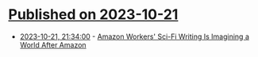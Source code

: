 # [Published on 2023-10-21](index.md)

* [2023-10-21, 21:34:00](https://news.slashdot.org/story/23/10/21/215246/amazon-workers-sci-fi-writing-is-imagining-a-world-after-amazon?utm_source=rss1.0mainlinkanon&utm_medium=feed) - [Amazon Workers' Sci-Fi Writing Is Imagining a World After Amazon](https://news.slashdot.org/story/23/10/21/215246/amazon-workers-sci-fi-writing-is-imagining-a-world-after-amazon?utm_source=rss1.0mainlinkanon&utm_medium=feed)
